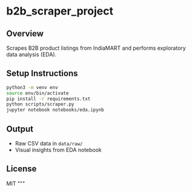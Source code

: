 # b2b_scraper_project

## Overview
Scrapes B2B product listings from IndiaMART and performs exploratory data analysis (EDA).

## Setup Instructions

```bash
python3 -m venv env
source env/bin/activate
pip install -r requirements.txt
python scripts/scraper.py
jupyter notebook notebooks/eda.ipynb
```

## Output
- Raw CSV data in `data/raw/`
- Visual insights from EDA notebook

## License
MIT
"""